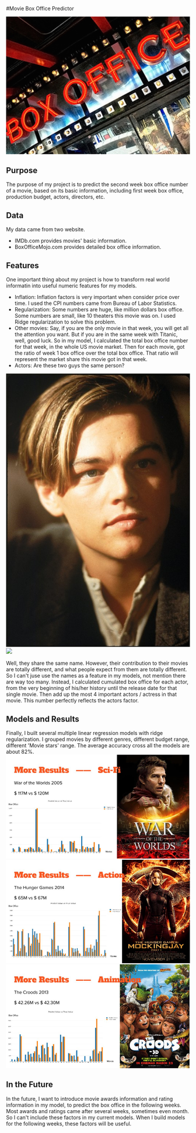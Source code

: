 #Movie Box Office Predictor

![](https://raw.githubusercontent.com/Hongtian22/capstone_project/master/Pics/hollywood-box-office-collection-earning-records-hit-flop-movies-list-231181951%20copy.jpg)

## Purpose
The purpose of my project is to predict the second week box office number of a movie, based on its basic information, including first week box office, production budget, actors, directors, etc.


## Data

My data came from two website.    
- IMDb.com provides movies' basic information.    
- BoxOfficeMojo.com provides detailed box office information.


## Features
One important thing about my project is how to transform real world informatin into useful numeric features for my models. 
- Inflation: Inflation factors is very important when consider price over time. I used the CPI numbers came from Bureau of Labor Statistics.
- Regularization: Some numbers are huge, like million dollars box office. Some numbers are small, like 10 theaters this movie was on. I used Ridge regularization to solve this problem.
- Other movies:  Say, if you are the only movie in that week, you will get all the attention you want. But if you are in the same week with Titanic, well, good luck. So in my model, I calculated the total box office number for that week, in the whole US movie market. Then for each movie, got the ratio of week 1 box office over the total box office. That ratio will represent the market share this movie got in that week.
- Actors: Are these two guys the same person?   

![](https://raw.githubusercontent.com/Hongtian22/capstone_project/master/Pics/MV5BMjE1NzI2NzgzMV5BMl5BanBnXkFtZTcwNTAwOTYwMw%40%40._V1__SX1394_SY749_.jpg)
![](https://raw.githubusercontent.com/Hongtian22/capstone_project/master/Pics/revenant%E2%80%93il-redivivo.jpg)    

Well, they share the same name. However, their contribution to their movies are totally different, and what people expect from them are totally different. So I can't juse use the names as a feature in my models, not mention there are way too many. Instead, I calculated cumulated box office for each actor, from the very beginning of his/her history until the release date for that single movie. Then add up the most 4 important actors / actress in that movie. This number perfectly reflects the actors factor. 


## Models and Results
Finally, I built several multiple linear regression models with ridge regularization. I grouped movies by different genres, different budget range, different 'Movie stars' range. The average accuracy cross all the models are about 82%.    
![](https://raw.githubusercontent.com/Hongtian22/capstone_project/master/Pics/movie.jpg)
![](https://raw.githubusercontent.com/Hongtian22/capstone_project/master/Pics/movie1.jpg)
![](https://raw.githubusercontent.com/Hongtian22/capstone_project/master/Pics/movie2.jpg)

## In the Future

In the future, I want to introduce movie awards information and rating information in my model, to predict the box office in the following weeks.
Most awards and ratings came after several weeks, sometimes even month. So I can't include these factors in my current models. When I build models for the following weeks, these factors will be useful.






